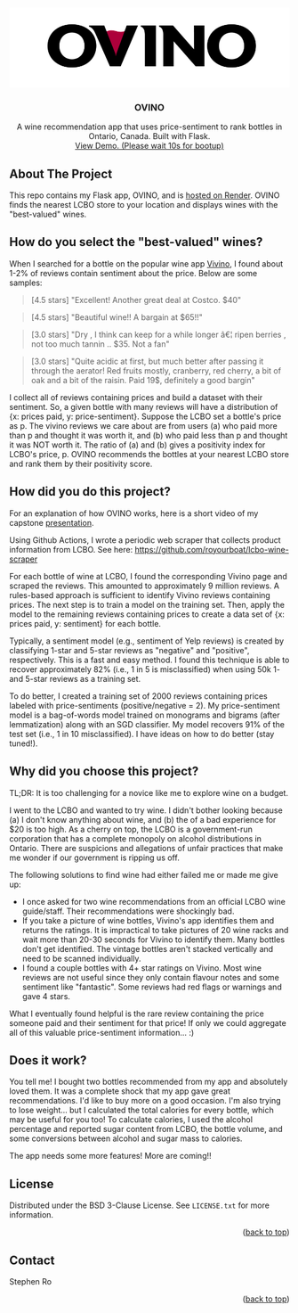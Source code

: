 <!-- Improved compatibility of back to top link: See: https://github.com/othneildrew/Best-README-Template/pull/73 -->
<a name="readme-top"></a>
<!--
*** Thanks for checking out the Best-README-Template. If you have a suggestion
*** that would make this better, please fork the repo and create a pull request
*** or simply open an issue with the tag "enhancement".
*** Don't forget to give the project a star!
*** Thanks again! Now go create something AMAZING! :D
-->



<!-- PROJECT SHIELDS -->
<!--
*** I'm using markdown "reference style" links for readability.
*** Reference links are enclosed in brackets [ ] instead of parentheses ( ).
*** See the bottom of this document for the declaration of the reference variables
*** for contributors-url, forks-url, etc. This is an optional, concise syntax you may use.
*** https://www.markdownguide.org/basic-syntax/#reference-style-links
-->


<!-- PROJECT LOGO -->
<br />
<div align="center">
  <a href="https://github.com/royourboat/ovino">
    <img src="static/images/ovino_white.png" alt="Logo" width="1000" >
  </a>

<h3 align="center">OVINO</h3>

  <p align="center">
    A wine recommendation app that uses price-sentiment to rank bottles in Ontario, Canada. Built with Flask. 
    <br />
    <a href="https://ovino.onrender.com/">View Demo. (Please wait 10s for bootup)</a>
  </p>
</div>





<!-- ABOUT THE PROJECT -->
## About The Project

This repo contains my Flask app, OVINO, and is [hosted on Render](https://ovino.onrender.com). OVINO finds the nearest LCBO store to your location and displays wines with the "best-valued" wines. 

## How do you select the "best-valued" wines?

When I searched for a bottle on the popular wine app [Vivino](https://vivino.com), I found about 1-2% of reviews contain sentiment about the price. Below are some samples:
> [4.5 stars] "Excellent! Another great deal at Costco. $40" 

> [4.5 stars] "Beautiful wine!! A bargain at $65!!" 

> [3.0 stars] "Dry , I think can keep for a while longer â€¦ ripen berries , not too much tannin .. $35. Not a fan" 

> [3.0 stars] "Quite acidic at first, but much better after passing it through the aerator! Red fruits mostly, cranberry, red cherry, a bit of oak and a bit of the raisin. Paid 19$, definitely a good bargin"

I collect all of reviews containing prices and build a dataset with their sentiment. So, a given bottle with many reviews will have a distribution of {x: prices paid, y: price-sentiment}. Suppose the LCBO set a bottle's price as p. The vivino reviews we care about are from users (a) who paid more than p and thought it was worth it, and (b) who paid less than p and thought it was NOT worth it. The ratio of (a) and (b) gives a positivity index for LCBO's price, p. OVINO recommends the bottles at your nearest LCBO store and rank them by their positivity score. 

## How did you do this project?

For an explanation of how OVINO works, here is a short video of my capstone [presentation](https://www.youtube.com/watch?v=u7fpod5GeyY&t=1046s). 

Using Github Actions, I wrote a periodic web scraper that collects product information from LCBO. See here: https://github.com/royourboat/lcbo-wine-scraper

For each bottle of wine at LCBO, I found the corresponding Vivino page and scraped the reviews. This amounted to approximately 9 million reviews. A rules-based approach is sufficient to identify Vivino reviews containing prices. The next step is to train a model on the training set. Then, apply the model to the remaining reviews containing prices to create a data set of {x: prices paid, y: sentiment} for each bottle. 

Typically, a sentiment model (e.g., sentiment of Yelp reviews) is created by classifying 1-star and 5-star reviews as "negative" and "positive", respectively. This is a fast and easy method. I found this technique is able to recover approximately 82% (i.e., 1 in 5 is misclassified) when using 50k 1- and 5-star reviews as a training set.

To do better, I created a training set of 2000 reviews containing prices labeled with price-sentiments (positive/negative = 2). My price-sentiment model is a bag-of-words model trained on monograms and bigrams (after lemmatization) along with an SGD classifier. My model recovers 91% of the test set (i.e., 1 in 10 misclassified). I have ideas on how to do better (stay tuned!). 


## Why did you choose this project? 

TL;DR: It is too challenging for a novice like me to explore wine on a budget. 

I went to the LCBO and wanted to try wine. I didn't bother looking because (a) I don't know anything about wine, and (b) the of a bad experience for $20 is too high. As a cherry on top, the LCBO is a government-run corporation that has a complete monopoly on alcohol distributions in Ontario. There are suspicions and allegations of unfair practices that make me wonder if our government is ripping us off. 

The following solutions to find wine had either failed me or made me give up:
* I once asked for two wine recommendations from an official LCBO wine guide/staff. Their recommendations were shockingly bad. 
* If you take a picture of wine bottles, Vivino's app identifies them and returns the ratings. It is impractical to take pictures of 20 wine racks and wait more than 20-30 seconds for Vivino to identify them. Many bottles don't get identified. The vintage bottles aren't stacked vertically and need to be scanned individually.
* I found a couple bottles with 4+ star ratings on Vivino. Most wine reviews are not useful since they only contain flavour notes and some sentiment like "fantastic". Some reviews had red flags or warnings and gave 4 stars. 

What I eventually found helpful is the rare review containing the price someone paid and their sentiment for that price! If only we could aggregate all of this valuable price-sentiment information... :)

## Does it work?

You tell me! I bought two bottles recommended from my app and absolutely loved them. It was a complete shock that my app gave great recommendations. I'd like to buy more on a good occasion. I'm also trying to lose weight... but I calculated the total calories for every bottle, which may be useful for you too! To calculate calories, I used the alcohol percentage and reported sugar content from LCBO, the bottle volume, and some conversions between alcohol and sugar mass to calories. 

The app needs some more features! More are coming!!




<!-- LICENSE -->
## License

Distributed under the BSD 3-Clause License. See `LICENSE.txt` for more information.

<p align="right">(<a href="#readme-top">back to top</a>)</p>



<!-- CONTACT -->
## Contact

Stephen Ro


<p align="right">(<a href="#readme-top">back to top</a>)</p>



<!-- ACKNOWLEDGMENTS ->
## Acknowledgments

* []()
* []()
* []()

<p align="right">(<a href="#readme-top">back to top</a>)</p>



<!-- MARKDOWN LINKS & IMAGES -->
<!-- https://www.markdownguide.org/basic-syntax/#reference-style-links -->
[contributors-shield]: https://img.shields.io/github/contributors/github_username/repo_name.svg?style=for-the-badge
[contributors-url]: https://github.com/github_username/repo_name/graphs/contributors
[forks-shield]: https://img.shields.io/github/forks/github_username/repo_name.svg?style=for-the-badge
[forks-url]: https://github.com/github_username/repo_name/network/members
[stars-shield]: https://img.shields.io/github/stars/github_username/repo_name.svg?style=for-the-badge
[stars-url]: https://github.com/github_username/repo_name/stargazers
[issues-shield]: https://img.shields.io/github/issues/github_username/repo_name.svg?style=for-the-badge
[issues-url]: https://github.com/github_username/repo_name/issues
[license-shield]: https://img.shields.io/github/license/github_username/repo_name.svg?style=for-the-badge
[license-url]: https://github.com/github_username/repo_name/blob/master/LICENSE.txt
[linkedin-shield]: https://img.shields.io/badge/-LinkedIn-black.svg?style=for-the-badge&logo=linkedin&colorB=555
[linkedin-url]: https://linkedin.com/in/linkedin_username
[product-screenshot]: /static/images/ovino_screenshot.png
[Next.js]: https://img.shields.io/badge/next.js-000000?style=for-the-badge&logo=nextdotjs&logoColor=white
[Next-url]: https://nextjs.org/
[React.js]: https://img.shields.io/badge/React-20232A?style=for-the-badge&logo=react&logoColor=61DAFB
[React-url]: https://reactjs.org/
[Vue.js]: https://img.shields.io/badge/Vue.js-35495E?style=for-the-badge&logo=vuedotjs&logoColor=4FC08D
[Vue-url]: https://vuejs.org/
[Angular.io]: https://img.shields.io/badge/Angular-DD0031?style=for-the-badge&logo=angular&logoColor=white
[Angular-url]: https://angular.io/
[Svelte.dev]: https://img.shields.io/badge/Svelte-4A4A55?style=for-the-badge&logo=svelte&logoColor=FF3E00
[Svelte-url]: https://svelte.dev/
[Laravel.com]: https://img.shields.io/badge/Laravel-FF2D20?style=for-the-badge&logo=laravel&logoColor=white
[Laravel-url]: https://laravel.com
[Bootstrap.com]: https://img.shields.io/badge/Bootstrap-563D7C?style=for-the-badge&logo=bootstrap&logoColor=white
[Bootstrap-url]: https://getbootstrap.com
[JQuery.com]: https://img.shields.io/badge/jQuery-0769AD?style=for-the-badge&logo=jquery&logoColor=white
[JQuery-url]: https://jquery.com 
